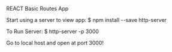 REACT Basic Routes App

Start using a server to view app:
$ npm install --save http-server

To Run Server:
$ http-server -p 3000

Go to local host and open at port 3000!
